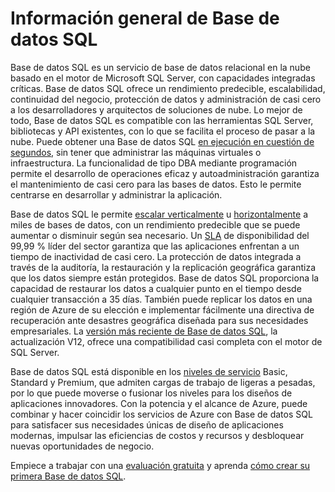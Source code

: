 <properties
   pageTitle="¿Qué es Base de datos SQL?"
   description="Descubra los detalles técnicos y las capacidades de Base de datos SQL de Azure, el sistema de administración de bases de datos relacionales (RDBMS) de Microsoft y la solución de PaaS en la nube."
   services="sql-database"
   documentationCenter=""
   authors="shontnew"
   manager="jeffreyg"
   editor="monicar"/>

<tags
   ms.service="sql-database"
   ms.devlang="na"
   ms.topic="article"
   ms.tgt_pltfrm="na"
   ms.workload="data-management"
   ms.date="04/14/2015"
   ms.author="shkurhek"/>

# Información general de Base de datos SQL

Base de datos SQL es un servicio de base de datos relacional en la nube basado en el motor de Microsoft SQL Server, con capacidades integradas críticas. Base de datos SQL ofrece un rendimiento predecible, escalabilidad, continuidad del negocio, protección de datos y administración de casi cero a los desarrolladores y arquitectos de soluciones de nube. Lo mejor de todo, Base de datos SQL es compatible con las herramientas SQL Server, bibliotecas y API existentes, con lo que se facilita el proceso de pasar a la nube. Puede obtener una Base de datos SQL [en ejecución en cuestión de segundos](sql-database-get-started.md), sin tener que administrar las máquinas virtuales o infraestructura. La funcionalidad de tipo DBA mediante programación permite el desarrollo de operaciones eficaz y autoadministración garantiza el mantenimiento de casi cero para las bases de datos. Esto le permite centrarse en desarrollar y administrar la aplicación.

Base de datos SQL le permite [escalar verticalmente](sql-database-service-tiers.md) u [horizontalmente](sql-database-elastic-scale-get-started.md) a miles de bases de datos, con un rendimiento predecible que se puede aumentar o disminuir según sea necesario. Un [SLA](http://azure.microsoft.com/support/legal/sla/) de disponibilidad del 99,99 % líder del sector garantiza que las aplicaciones enfrentan a un tiempo de inactividad de casi cero. La protección de datos integrada a través de la auditoría, la restauración y la replicación geográfica garantiza que los datos siempre están protegidos. Base de datos SQL proporciona la capacidad de restaurar los datos a cualquier punto en el tiempo desde cualquier transacción a 35 días. También puede replicar los datos en una región de Azure de su elección e implementar fácilmente una directiva de recuperación ante desastres geográfica diseñada para sus necesidades empresariales. La [versión más reciente de Base de datos SQL](sql-database-preview-whats-new.md), la actualización V12, ofrece una compatibilidad casi completa con el motor de SQL Server.

Base de datos SQL está disponible en los [niveles de servicio](sql-database-service-tiers.md) Basic, Standard y Premium, que admiten cargas de trabajo de ligeras a pesadas, por lo que puede moverse o fusionar los niveles para los diseños de aplicaciones innovadores. Con la potencia y el alcance de Azure, puede combinar y hacer coincidir los servicios de Azure con Base de datos SQL para satisfacer sus necesidades únicas de diseño de aplicaciones modernas, impulsar las eficiencias de costos y recursos y desbloquear nuevas oportunidades de negocio.

Empiece a trabajar con una [evaluación gratuita](http://azure.microsoft.com/pricing/free-trial/) y aprenda [cómo crear su primera Base de datos SQL](sql-database-get-started.md).
 

<!---HONumber=July15_HO2-->